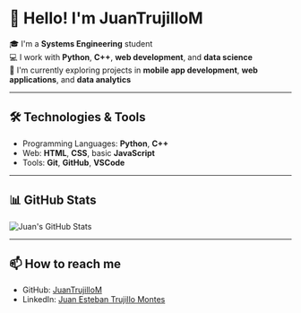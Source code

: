 # 👋 Hello! I'm JuanTrujilloM

🎓 I'm a **Systems Engineering** student  
💻 I work with **Python**, **C++**, **web development**, and **data science**  
🚀 I'm currently exploring projects in **mobile app development**, **web applications**, and **data analytics**  

---

## 🛠️ Technologies & Tools

- Programming Languages: **Python**, **C++**
- Web: **HTML**, **CSS**, basic **JavaScript**
- Tools: **Git**, **GitHub**, **VSCode**

---

## 📊 GitHub Stats

![Juan's GitHub Stats](https://github-readme-stats.vercel.app/api?username=JuanTrujilloM&show_icons=true&theme=tokyonight)

---

## 📫 How to reach me

- GitHub: [JuanTrujilloM](https://github.com/JuanTrujilloM)
- LinkedIn: [Juan Esteban Trujillo Montes](https://www.linkedin.com/in/juan-esteban-trujillo-montes-714a34365/)
